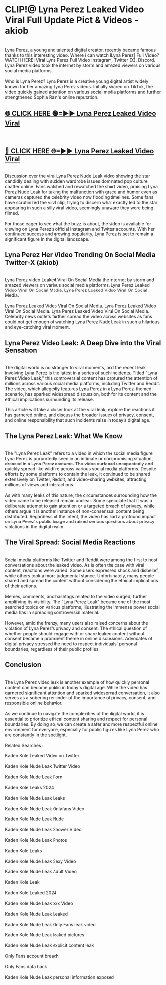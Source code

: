 # CLIP!@ Lyna Perez Leaked Video Viral Full Update Pict & Videos - akiob
<br>
Lyna Perez, a young and talented digital creator, recently became famous thanks to this interesting video. Where i can watch [Lyna Perez] Full Video? WATCH HERE! Viral Lyna Perez Full Video Instagram, Twitter (X), Discord. Lyna Perez video took the internet by storm and amazed viewers on various social media platforms.
<br><br>
Who is Lyna Perez? Lyna Perez is a creative young digital artist widely known for her amazing Lyna Perez videos. Initially shared on TikTok, the video quickly gained attention on various social media platforms and further strengthened Sophia Rain's online reputation.
<br>
<h2><a href="https://bestclip.site?title=Lyna_Perez">🌐 CLICK HERE 🟢=►► Lyna Perez Leaked Video Viral</a></h2>
<br>
<h2><a href="https://bestclip.site?title=Lyna_Perez">🔴 CLICK HERE 🌐=►► Lyna Perez Leaked Video Viral</a></h2>
<br>
Discussion over the viral Lyna Perez Nude Leak video showing the star candidly dealing with sudden wardrobe issues dominated pop culture chatter online. Fans watched and rewatched the short video, praising Lyna Perez Nude Leak for taking the malfunction with grace and humor even as cameras captured the celebrity video now flooding timelines. Some fans have scrutinized the viral clip, trying to discern what exactly led to the star appearing in such a silly viral video, seemingly unaware they were being filmed.
<br><br>
For those eager to see what the buzz is about, the video is available for viewing on Lyna Perez’s official Instagram and Twitter accounts. With her continued success and growing popularity, Lyna Perez is set to remain a significant figure in the digital landscape.
<br>
<h2>Lyna Perez Her Video Trending On Social Media Twitter-X (akiob)</h2>
<br>
Lyna Perez video Leaked Viral On Social Media the internet by storm and amazed viewers on various social media platforms. Lyna Perez Leaked Video Viral On Social Media. Lyna Perez Leaked Video Viral On Social Media.
<br><br>
Lyna Perez Leaked Video Viral On Social Media. Lyna Perez Leaked Video Viral On Social Media. Lyna Perez Leaked Video Viral On Social Media. Celebrity news outlets further spread the video across websites as fans could not get enough of watching Lyna Perez Nude Leak in such a hilarious and eye-catching viral moment.
<br>
<h2>Lyna Perez Video Leak: A Deep Dive into the Viral Sensation</h2>
<br>
The digital world is no stranger to viral moments, and the recent leak involving Lyna Perez is the latest in a series of such incidents. Titled "Lyna Perez Video Leak," this controversial content has captured the attention of millions across various social media platforms, including Twitter and Reddit. The video, which allegedly features Lyna Perez in a Lyna Perez-themed scenario, has sparked widespread discussion, both for its content and the ethical implications surrounding its release.
<br><br>
This article will take a closer look at the viral leak, explore the reactions it has garnered online, and discuss the broader issues of privacy, consent, and online responsibility that such incidents raise in today’s digital age.
<br>
<h2>The Lyna Perez Leak: What We Know</h2>
<br>
The "Lyna Perez Leak" refers to a video in which the social media figure Lyna Perez is purportedly seen in an intimate or compromising situation, dressed in a Lyna Perez costume. The video surfaced unexpectedly and quickly spread like wildfire across various social media platforms. Despite efforts by some platforms to contain the leak, it continued to be shared extensively on Twitter, Reddit, and video-sharing websites, attracting millions of views and interactions.
<br><br>
As with many leaks of this nature, the circumstances surrounding how the video came to be released remain unclear. Some speculate that it was a deliberate attempt to gain attention or a targeted breach of privacy, while others argue it is another instance of non-consensual content being distributed. Regardless of the intent, the video has had a profound impact on Lyna Perez's public image and raised serious questions about privacy violations in the digital realm.
<br>
<h2>The Viral Spread: Social Media Reactions</h2>
<br>
Social media platforms like Twitter and Reddit were among the first to host conversations about the leaked video. As is often the case with viral content, reactions were varied. Some users expressed shock and disbelief, while others took a more judgmental stance. Unfortunately, many people shared and spread the content without considering the ethical implications of their actions.
<br><br>
Memes, comments, and hashtags related to the video surged, further amplifying its visibility. The "Lyna Perez Leak" became one of the most searched topics on various platforms, illustrating the immense power social media has in spreading controversial material.
<br><br>
However, amid the frenzy, many users also raised concerns about the violation of Lyna Perez’s privacy and consent. The ethical question of whether people should engage with or share leaked content without consent became a prominent theme in online discussions. Advocates of digital privacy stressed the need to respect individuals' personal boundaries, regardless of their public profiles.
<br>
<h2>Conclusion</h2>
<br>
The Lyna Perez video leak is another example of how quickly personal content can become public in today's digital age. While the video has garnered significant attention and sparked widespread conversation, it also serves as a sobering reminder of the importance of privacy, consent, and responsible online behavior.
<br><br>
As we continue to navigate the complexities of the digital world, it is essential to prioritize ethical content sharing and respect for personal boundaries. By doing so, we can create a safer and more respectful online environment for everyone, especially for public figures like Lyna Perez who are constantly in the spotlight.
<br><br>
Related Searches :
<br><br>
Kaden Kole Leaked Video on Twitter
<br><br>
Kaden Kole Nude Leak Twitter Video
<br><br>
Kaden Kole Nude Leak Porn
<br><br>
Kaden Kole Leaks 2024
<br><br>
Kaden Kole Nude Leak Leaks
<br><br>
Kaden Kole Nude Leak Onlyfans Video
<br><br>
Kaden Kole Nude Leak Nude
<br><br>
Kaden Kole Nude Leak Shower Video
<br><br>
Kaden Kole Nude Leak Photos
<br><br>
Kaden Kole Leaks
<br><br>
Kaden Kole Nude Leak Sexy Video
<br><br>
Kaden Kole Nude Leak Adult Video
<br><br>
Kaden Kole Leak
<br><br>
Kaden Kole Leaked 2024
<br><br>
Kaden Kole Nude Leak xxx Video
<br><br>
Kaden Kole Nude Leak Leaked
<br><br>
Kaden Kole Nude Leak Only Fans leak video
<br><br>
Kaden Kole Nude Leak leaked pictures
<br><br>
Kaden Kole Nude Leak explicit content leak
<br><br>
Only Fans account breach
<br><br>
Only Fans data hack
<br><br>
Kaden Kole Nude Leak personal information exposed